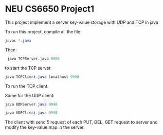 # NEU CS6650 Project1
This project implement a server key-value storage with UDP and TCP in java

To run this project, compile all the file
```java
javac *.java
```

Then:
```java
 java TCPServer.java 9998
```
to start the TCP server.

```java
java TCPClient.java localhost 9998
```
To run the TCP client.

Same for the UDP client:
```java
java UDPServer.java 9998
```
```java
java UDPClient.java 9998
```

The client with send 5 request of each PUT, DEL, GET request to server and modify the key-value map in the server.
